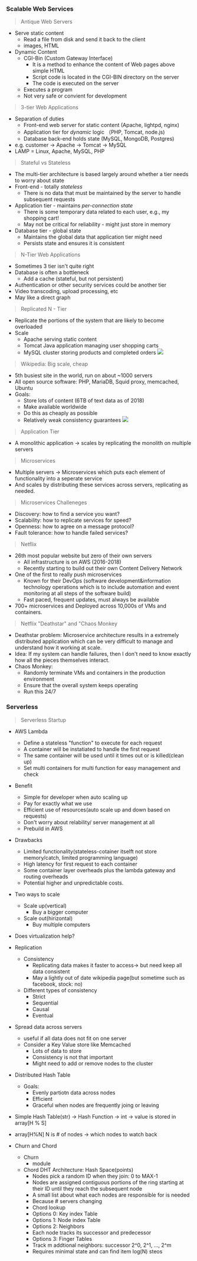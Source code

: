 ### Scalable Web Services
> Antique Web Servers
* Serve static content
  * Read a file from disk and send it back to the client
  * images, HTML
* Dynamic Content
  * CGI-Bin (Custom Gateway Interface)
    * It is a method to enhance the content of Web pages above simple HTML
    * Script code is located in the CGI-BIN directory on the server
    * The code is executed on the server
  * Executes a program
  * Not very safe or convient for development
  
> 3-tier Web Applications
* Separation of duties
  * Front-end web server for static content (Apache, lightpd, nginx)
  * Application tier for *dynamic* logic （PHP, Tomcat, node.js)
  * Database back-end holds state (MySQL, MongoDB, Postgres)
* e.g. customer -> Apache -> Tomcat -> MySQL
* LAMP = Linux, Apache, MySQL, PHP

> Stateful vs Stateless
* The multi-tier architecture is based largely around whether a tier needs to worry about state
* Front-end - totally *stateless*
  * There is no data that must be maintained by the server to handle subsequent requests
* Application tier - maintains *per-connection state*
  * There is some temporary data related to each user, e.g., my shopping cart!
  * May not be critical for reliability - might just store in memory
* Database tier - global state
  * Maintains the global data that application tier might need
  * Persists state and ensures it is consistent

> N-Tier Web Applications
* Sometimes 3 tier isn't quite right
* Database is often a bottleneck
  * Add a cache (stateful, but not persistent)
* Authentication or other security services could be another tier
* Video transcoding, upload processing, etc
* May like a direct graph

> Replicated N - Tier
* Replicate the portions of the system that are likely to become overloaded
* Scale
  * Apache serving static content
  * Tomcat Java application managing user shopping carts
  * MySQL cluster storing products and completed orders
  ![](https://github.com/unlimitediw/DistributedSystemLearn/blob/master/Image/Ntier.png)  
  
> Wikipedia: Big scale, cheap
* 5th busiest site in the world, run on about ~1000 servers
* All open source software: PHP, MariaDB, Squid proxy, memcached, Ubuntu
* Goals:
  * Store lots of content (6TB of text data as of 2018)
  * Make available worldwide
  * Do this as cheaply as possible
  * Relatively weak consistency guarantees
  ![](https://github.com/unlimitediw/DistributedSystemLearn/blob/master/Image/WikiWebArch.png)  

> Application Tier
* A monolithic application -> scales by replicating the monolith on multiple servers

> Microservices
* Multiple servers -> Microservices which puts each element of functionality into a seperate service
* And scales by distributing these services across servers, replicating as needed.

> Microservices Challeneges
* Discovery: how to find a service you want?
* Scalability: how to replicate services for speed?
* Openness: how to agree on a message protocol?
* Fault tolerance: how to handle failed services?

> Netflix
* 26th most popular website but zero of their own servers
  * All infrastructure is on AWS (2016-2018)
  * Recently starting to build out their own Content Delivery Network
* One of the first to really push microservices
  * Known for their DevOps (software development&information technology operations which is to include automation and event monitoring at all steps of the software build)
  * Fast paced, frequent updates, must always be available
* 700+ microservices and Deployed across 10,000s of VMs and containers.

> Netflix "Deathstar" and "Chaos Monkey
* Deathstar problem: Microservice architecture results in a extremely distributed application which can be very difficult to manage and understand how it working at scale.
* Idea: If my system can handle failures, then I don't need to know exactly how all the pieces themselves interact.
* Chaos Monkey:
  * Randomly terminate VMs and containers in the production environment
  * Ensure that the overall system keeps operating
  * Run this 24/7


### Serverless
> Serverless Startup
  * AWS Lambda
    * Define a stateless "function" to execute for each request
    * A container will be instatiated to handle the first request
    * The same container will be used until it times out or is killed(clean up)
    * Set multi containers for multi function for easy management and check
    
  * Benefit
    * Simple for developer when auto scaling up
    * Pay for exactly what we use
    * Efficient use of resources(auto scale up and down based on requests)
    * Don't worry about relability/ server management at all
    * Prebuild in AWS
  * Drawbacks
    * Limited functionality(stateless-cotainer itselft not store memory/catch, limited programming language)
    * High latency for first request to each container
    * Some container layer overheads plus the lambda gateway and routing overheads
    * Potential higher and unpredictable costs.
* Two ways to scale
  * Scale up(vertical)
    * Buy a bigger computer
  * Scale out(hirizontal)
    * Buy multiple computers

* Does virtualization help?

* Replication
  * Consistency
    * Replicating data makes it faster to access-> but need keep all data consistent
    * May a lightly out of date wikipedia page(but sometime such as facebook, stock: no)
  * Different types of consistency
    * Strict
    * Sequential
    * Causal
    * Eventual

* Spread data across servers
  * useful if all data does not fit on one server
  * Consider a Key Value store like Memcached
    * Lots of data to store
    * Consistency is not that important
    * Might need to add or remove nodes to the cluster
    
* Distributed Hash Table
  * Goals:
    * Evenly partiotn data across nodes
    * Efficient 
    * Graceful when nodes are frequently joing or leaving
    
* Simple Hash Table(str) -> Hash Function -> int -> value is stored in array[H % S]
* array[H%N] N is # of nodes -> which nodes to watch back
* Churn and Chord
  * Churn
    * module
  * Chord DHT Architecture: Hash Space(points)
    * Nodes pick a random ID when they join: 0 to MAX-1
    * Nodes are assigned contiguous portions of the ring starting at their ID until they reach the subsequent node
    * A small list about what each nodes are responsible for is needed
    * Because # servers changing
    * Chord lookup
     * Options 0: Key index Table
     * Options 1: Node index Table
     * Options 2: Neighbors
      * Each node tracks its successor and predecessor
     * Options 3: Finger Tables
      * Track m addtional neighbors: successor 2^0, 2^1, ..., 2^m
      * Requires minimal state and can find item log(N) steos
